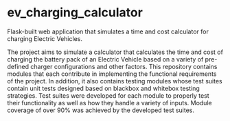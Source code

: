 # ev_charging_calculator
Flask-built web application that simulates a time and cost calculator for charging Electric Vehicles.

The project aims to simulate a calculator that calculates the time and cost of charging the battery pack of an Electric Vehicle based on a variety of pre-defined charger configurations and other factors. This repository contains modules that each contribute in implementing the functional requirements of the project. In addition, it also contains testing modules whose test suites contain unit tests designed based on blackbox and whitebox testing strategies. Test suites were developed for each module to properly test their functionality as well as how they handle a variety of inputs. Module coverage of over 90% was achieved by the developed test suites.
